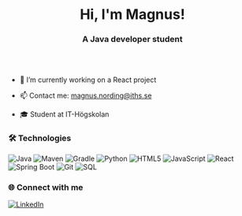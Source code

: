 <!--
**MagNording/MagNording** is a ✨ _special_ ✨ repository because its `README.md` (this file) appears on your GitHub profile.

Here are some ideas to get you started:

- 🔭 I’m currently working on ...
- 🌱 I’m currently learning ...
- 👯 I’m looking to collaborate on ...
- 🤔 I’m looking for help with ...
- 💬 Ask me about ...
- 📫 How to reach me: ...
- 😄 Pronouns: ...
- ⚡ Fun fact: ...
-->

<div align="center">
  <h1>Hi, I'm Magnus!</h1>
</div>
<div align="center">
  <h3>A Java developer student</h3>
</div>
<br><br>

* 🔭 I’m currently working on a React project

* 📫 Contact me: magnus.nording@iths.se

* 🎓 Student at IT-Högskolan

### 🛠️ Technologies
![Java](https://img.shields.io/badge/-Java-007396?logo=openjdk&logoColor=white&style=flat)
![Maven](https://img.shields.io/badge/-Maven-C71A36?logo=apache-maven&logoColor=white&style=flat)
![Gradle](https://img.shields.io/badge/-Gradle-02303A?logo=gradle&logoColor=white&style=flat)
![Python](https://img.shields.io/badge/-Python-3776AB?logo=python&logoColor=white&style=flat)
![HTML5](https://img.shields.io/badge/-HTML5-E34F26?logo=html5&logoColor=white&style=flat)
![JavaScript](https://img.shields.io/badge/-JavaScript-F7DF1E?logo=javascript&logoColor=black&style=flat)
![React](https://img.shields.io/badge/-React-61DAFB?logo=react&logoColor=white&style=flat)
![Spring Boot](https://img.shields.io/badge/-Spring%20Boot-6DB33F?logo=spring-boot&logoColor=white&style=flat)
![Git](https://img.shields.io/badge/-Git-F05032?logo=git&logoColor=white&style=flat)
![SQL](https://img.shields.io/badge/-SQL-4479A1?logo=postgresql&logoColor=white&style=flat)

### 🌐 Connect with me
[![LinkedIn](https://img.shields.io/badge/-LinkedIn-0077B5?logo=linkedin&logoColor=white&style=flat)](https://www.linkedin.com/in/magnus-nording-674b77255/)
